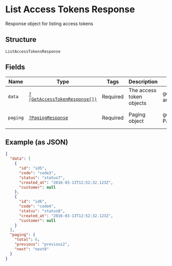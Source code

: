 
# List Access Tokens Response

Response object for listing access tokens

## Structure

`ListAccessTokensResponse`

## Fields

| Name | Type | Tags | Description | Getter | Setter |
|  --- | --- | --- | --- | --- | --- |
| `data` | [`?(GetAccessTokenResponse[])`](../../doc/models/get-access-token-response.md) | Required | The access token objects | getData(): ?array | setData(?array data): void |
| `paging` | [`?PagingResponse`](../../doc/models/paging-response.md) | Required | Paging object | getPaging(): ?PagingResponse | setPaging(?PagingResponse paging): void |

## Example (as JSON)

```json
{
  "data": [
    {
      "id": "id5",
      "code": "code3",
      "status": "status7",
      "created_at": "2016-03-13T12:52:32.123Z",
      "customer": null
    },
    {
      "id": "id6",
      "code": "code4",
      "status": "status8",
      "created_at": "2016-03-13T12:52:32.123Z",
      "customer": null
    }
  ],
  "paging": {
    "total": 6,
    "previous": "previous2",
    "next": "next8"
  }
}
```

